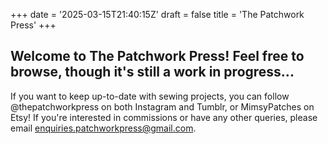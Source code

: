 +++
date = '2025-03-15T21:40:15Z'
draft = false
title = 'The Patchwork Press'
+++

## Welcome to The Patchwork Press! Feel free to browse, though it's still a work in progress...

If you want to keep up-to-date with sewing projects, you can follow @thepatchworkpress on both Instagram and Tumblr, or MimsyPatches on Etsy! If you're interested in commissions or have any other queries, please email enquiries.patchworkpress@gmail.com.
